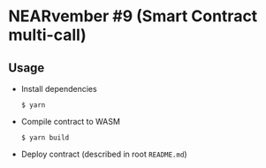 # NEARvember #9 (Smart Contract multi-call)

## Usage

* Install dependencies
  ```shell
  $ yarn
  ```

* Compile contract to WASM
  ```shell
  $ yarn build
  ```

* Deploy contract (described in root `README.md`)

